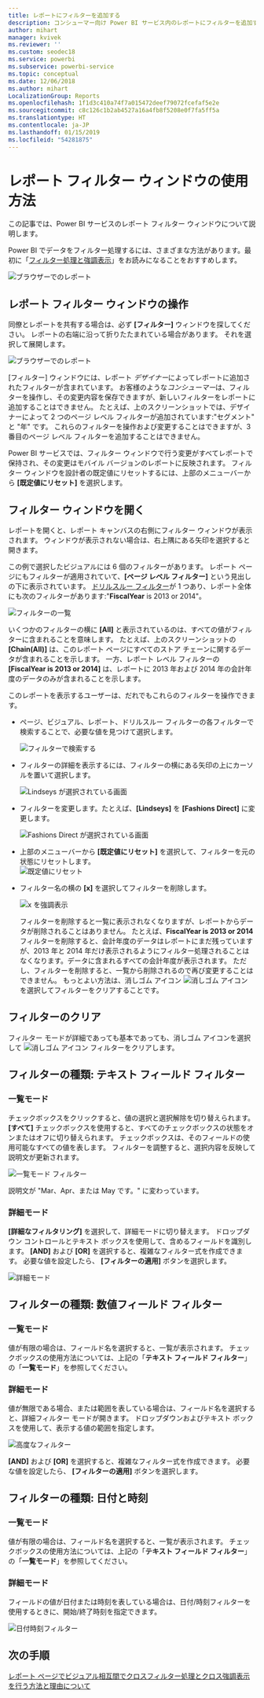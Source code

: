 ```yaml
---
title: レポートにフィルターを追加する
description: コンシューマー向け Power BI サービス内のレポートにフィルターを追加する方法
author: mihart
manager: kvivek
ms.reviewer: ''
ms.custom: seodec18
ms.service: powerbi
ms.subservice: powerbi-service
ms.topic: conceptual
ms.date: 12/06/2018
ms.author: mihart
LocalizationGroup: Reports
ms.openlocfilehash: 1f1d3c410a74f7a015472deef79072fcefaf5e2e
ms.sourcegitcommit: c8c126c1b2ab4527a16a4fb8f5208e0f7fa5ff5a
ms.translationtype: HT
ms.contentlocale: ja-JP
ms.lasthandoff: 01/15/2019
ms.locfileid: "54281875"
---
```

# <a name="take-a-tour-of-the-report-filters-pane"></a>レポート フィルター ウィンドウの使用方法
この記事では、Power BI サービスのレポート フィルター ウィンドウについて説明します。

Power BI でデータをフィルター処理するには、さまざまな方法があります。最初に「[フィルター処理と強調表示](../power-bi-reports-filters-and-highlighting.md)」をお読みになることをおすすめします。

![ブラウザーでのレポート](media/end-user-report-filter/power-bi-browser.png)

## <a name="working-with-the-report-filters-pane"></a>レポート フィルター ウィンドウの操作
同僚とレポートを共有する場合は、必ず **[フィルター]** ウィンドウを探してください。 レポートの右端に沿って折りたたまれている場合があります。 それを選択して展開します。   

![ブラウザーでのレポート](media/end-user-report-filter/power-bi-expanded.png)

[フィルター] ウィンドウには、レポート *デザイナー*によってレポートに追加されたフィルターが含まれています。 お客様のような*コンシューマー*は、フィルターを操作し、その変更内容を保存できますが、新しいフィルターをレポートに追加することはできません。 たとえば、上のスクリーンショットでは、デザイナーによって 2 つのページ レベル フィルターが追加されています:"セグメント" と "年" です。 これらのフィルターを操作および変更することはできますが、3 番目のページ レベル フィルターを追加することはできません。

Power BI サービスでは、フィルター ウィンドウで行う変更がすべてレポートで保持され、その変更はモバイル バージョンのレポートに反映されます。 フィルター ウィンドウを設計者の既定値にリセットするには、上部のメニューバーから **[既定値にリセット]** を選択します。     

## <a name="open-the-filters-pane"></a>フィルター ウィンドウを開く
レポートを開くと、レポート キャンバスの右側にフィルター ウィンドウが表示されます。 ウィンドウが表示されない場合は、右上隅にある矢印を選択すると開きます。  

この例で選択したビジュアルには 6 個のフィルターがあります。 レポート ページにもフィルターが適用されていて、**[ページ レベル フィルター]** という見出しの下に表示されています。 [ドリルスルー フィルター](../power-bi-report-add-filter.md)が 1 つあり、レポート全体にも次のフィルターがあります:"**FiscalYear** is 2013 or 2014"。

![フィルターの一覧](media/end-user-report-filter/power-bi-filter-list.png)

いくつかのフィルターの横に **[All]** と表示されているのは、すべての値がフィルターに含まれることを意味します。  たとえば、上のスクリーンショットの **[Chain(All)]** は、このレポート ページにすべてのストア チェーンに関するデータが含まれることを示します。  一方、レポート レベル フィルターの **[FiscalYear is 2013 or 2014]** は、レポートに 2013 年および 2014 年の会計年度のデータのみが含まれることを示します。

このレポートを表示するユーザーは、だれでもこれらのフィルターを操作できます。

- ページ、ビジュアル、レポート、ドリルスルー フィルターの各フィルターで検索することで、必要な値を見つけて選択します。 

    ![フィルターで検索する](media/end-user-report-filter/power-bi-filter-search.png)

- フィルターの詳細を表示するには、フィルターの横にある矢印の上にカーソルを置いて選択します。
  
   ![Lindseys が選択されている画面](media/end-user-report-filter/power-bi-expan-filter.png)
* フィルターを変更します。たとえば、**[Lindseys]** を **[Fashions Direct]** に変更します。
  
     ![Fashions Direct が選択されている画面](media/end-user-report-filter/power-bi-filter-chain.png)

* 上部のメニューバーから **[既定値にリセット]** を選択して、フィルターを元の状態にリセットします。    
    ![既定値にリセット](media/end-user-report-filter/power-bi-reset-to-default.png)
    
* フィルター名の横の **[x]** を選択してフィルターを削除します。
  
    ![x を強調表示](media/end-user-report-filter/power-bi-delete-filter.png)

  フィルターを削除すると一覧に表示されなくなりますが、レポートからデータが削除されることはありません。  たとえば、**FiscalYear is 2013 or 2014** フィルターを削除すると、会計年度のデータはレポートにまだ残っていますが、2013 年と 2014 年だけ表示されるようにフィルター処理されることはなくなります。データに含まれるすべての会計年度が表示されます。  ただし、フィルターを削除すると、一覧から削除されるので再び変更することはできません。 もっとよい方法は、消しゴム アイコン ![消しゴム アイコン](media/end-user-report-filter/power-bi-eraser-icon.png) を選択してフィルターをクリアすることです。
  
  



## <a name="clear-a-filter"></a>フィルターのクリア
 フィルター モードが詳細であっても基本であっても、消しゴム アイコンを選択して  ![消しゴム アイコン](media/end-user-report-filter/pbi_erasericon.jpg) フィルターをクリアします。 


## <a name="types-of-filters-text-field-filters"></a>フィルターの種類: テキスト フィールド フィルター
### <a name="list-mode"></a>一覧モード
チェックボックスをクリックすると、値の選択と選択解除を切り替えられます。 **[すべて]** チェックボックスを使用すると、すべてのチェックボックスの状態をオンまたはオフに切り替えられます。 チェックボックスは、そのフィールドの使用可能なすべての値を表します。  フィルターを調整すると、選択内容を反映して説明文が更新されます。 

![一覧モード フィルター](media/end-user-report-filter/power-bi-restatement-new.png)

説明文が "Mar、Apr、または May です。" に変わっています。

### <a name="advanced-mode"></a>詳細モード
**[詳細なフィルタリング]** を選択して、詳細モードに切り替えます。 ドロップダウン コントロールとテキスト ボックスを使用して、含めるフィールドを識別します。 **[AND]** および **[OR]** を選択すると、複雑なフィルター式を作成できます。 必要な値を設定したら、 **[フィルターの適用]** ボタンを選択します。  

![詳細モード](media/end-user-report-filter/power-bi-advanced.png)

## <a name="types-of-filters-numeric-field-filters"></a>フィルターの種類: 数値フィールド フィルター
### <a name="list-mode"></a>一覧モード
値が有限の場合は、フィールド名を選択すると、一覧が表示されます。  チェックボックスの使用方法については、上記の「**テキスト フィールド フィルター**」の「**一覧モード**」を参照してください。   

### <a name="advanced-mode"></a>詳細モード
値が無限である場合、または範囲を表している場合は、フィールド名を選択すると、詳細フィルター モードが開きます。 ドロップダウンおよびテキスト ボックスを使用して、表示する値の範囲を指定します。 

![高度なフィルター](media/end-user-report-filter/power-bi-dropdown-and-text.png)

**[AND]** および **[OR]** を選択すると、複雑なフィルター式を作成できます。 必要な値を設定したら、 **[フィルターの適用]** ボタンを選択します。

## <a name="types-of-filters-date-and-time"></a>フィルターの種類: 日付と時刻
### <a name="list-mode"></a>一覧モード
値が有限の場合は、フィールド名を選択すると、一覧が表示されます。  チェックボックスの使用方法については、上記の「**テキスト フィールド フィルター**」の「**一覧モード**」を参照してください。   

### <a name="advanced-mode"></a>詳細モード
フィールドの値が日付または時刻を表している場合は、日付/時刻フィルターを使用するときに、開始/終了時刻を指定できます。  

![日付時刻フィルター](media/end-user-report-filter/pbi_date-time-filters.png)


## <a name="next-steps"></a>次の手順
[レポート ページでビジュアル相互間でクロスフィルター処理とクロス強調表示を行う方法と理由について](end-user-interactions.md)
